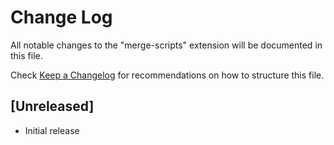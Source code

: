 # Change Log

All notable changes to the "merge-scripts" extension will be documented in this file.

Check [Keep a Changelog](http://keepachangelog.com/) for recommendations on how to structure this file.

## [Unreleased]

- Initial release